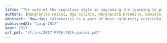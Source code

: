 ```yaml
---
title: "The role of the cognitive style in improving the learning to program"
authors: [Margherita Pasini, Ugo Solitro, Margherita Brondino, Daniela Raccanello]
abstract: "Nowadays informatics is a part of most university curricula. In particular, in scientific and technological studies, a course in computer programming is often proposed in the first years. Nevertheless learning a programming language and solving problems in an algorithmic way is a hard task for many students. To reduce students difficulties and improve their performance, we think that is necessary to achieve a better comprehension of the cognitive processes involved. In this study, we analyse the relationship between cognitive styles, inside the theoretical framework of the empathizing–systemizing (E–S) theory, and performance in a sample of 46 students attending a course of programming in a Applied Mathematics bachelor. In line with the literature, women showed a higher level of empathy than men. However, no differences in performance were found between male and female students, even if for female students a higher level of systematizing quotients was related with a higher performance."
publishedAt: "ppig-2017"
year: 2017
url_pdf: "/files/2017-PPIG-28th-pasini.pdf"
---
```

